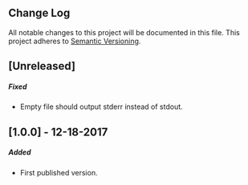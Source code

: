 ## Change Log
All notable changes to this project will be documented in this file.
This project adheres to [Semantic Versioning](http://semver.org/).


[Unreleased]
---------------------
##### Fixed
- Empty file should output stderr instead of stdout.


[1.0.0] - 12-18-2017
---------------------
##### Added
- First published version. 
